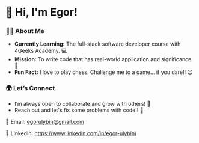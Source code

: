 # 👋 Hi, I'm Egor!



### 🧑‍💻 About Me

- **Currently Learning:** The full-stack software developer course with 4Geeks Academy. 💻
- **Mission:** To write code that has real-world application and significance. 🔧
- **Fun Fact:** I love to play chess. Challenge me to a game... if you dare!! 😉



### 🌍 Let’s Connect

- I’m always open to collaborate and grow with others! 🙏
- Reach out and let's fix some problems with code!! 🚀


📧 Email: egorulybin@gmail.com

💼 LinkedIn: https://www.linkedin.com/in/egor-ulybin/

